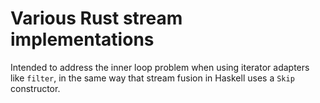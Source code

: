 # Various Rust stream implementations

Intended to address the inner loop problem when using iterator adapters like
`filter`, in the same way that stream fusion in Haskell uses a `Skip`
constructor.
